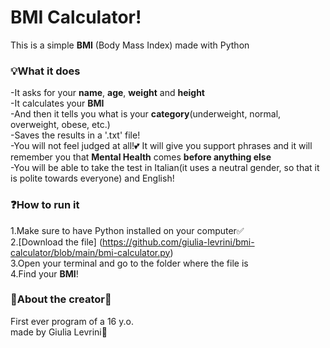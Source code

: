 
# BMI Calculator!
This is a simple **BMI** (Body Mass Index) made with Python
### 💡What it does
-It asks for your **name**, **age**, **weight** and **height**  
-It calculates your **BMI**  
-And then it tells you what is your **category**(underweight, normal, overweight, obese, etc.)  
-Saves the results in a '.txt' file!  
-You will not feel judged at all!💕 It will give you support phrases and it will remember you that **Mental Health** comes **before anything else**   
-You will be able to take the test in Italian(it uses a neutral gender, so that it is polite towards everyone) and English!
### ❓How to run it
1.Make sure to have Python installed on your computer✅   
2.[Download the file] (https://github.com/giulia-levrini/bmi-calculator/blob/main/bmi-calculator.py)  
3.Open your terminal and go to the folder where the file is  
4.Find your **BMI**!  
### 🧠About the creator🌟  
First ever program of a 16 y.o.  
made by Giulia Levrini🎀
